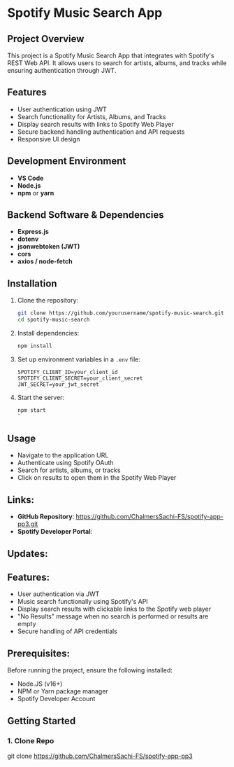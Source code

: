 # Spotify Music Search App

## Project Overview

This project is a Spotify Music Search App that integrates with Spotify's REST Web API. It allows users to search for artists, albums, and tracks while ensuring authentication through JWT.

## Features

- User authentication using JWT
- Search functionality for Artists, Albums, and Tracks
- Display search results with links to Spotify Web Player
- Secure backend handling authentication and API requests
- Responsive UI design

## Development Environment

- **VS Code**
- **Node.js**
- **npm** or **yarn**

## Backend Software & Dependencies

- **Express.js**
- **dotenv**
- **jsonwebtoken (JWT)**
- **cors**
- **axios / node-fetch**

## Installation

1. Clone the repository:
   ```sh
   git clone https://github.com/yourusername/spotify-music-search.git
   cd spotify-music-search
   ```
2. Install dependencies:
   ```sh
   npm install
   ```
3. Set up environment variables in a `.env` file:
   ```env
   SPOTIFY_CLIENT_ID=your_client_id
   SPOTIFY_CLIENT_SECRET=your_client_secret
   JWT_SECRET=your_jwt_secret
   ```
4. Start the server:
   ```sh
   npm start
   `
   ```

## Usage

- Navigate to the application URL
- Authenticate using Spotify OAuth
- Search for artists, albums, or tracks
- Click on results to open them in the Spotify Web Player

## Links:

- **GitHub Repository**: https://github.com/ChalmersSachi-FS/spotify-app-pp3.git
- **Spotify Developer Portal**:

## Updates:

<!-- 3/5/2025 Currently starting to code the project in VS Code.
TIME: 5:59pm Finish Backend within Server folder
<!-- Setting Up Express Server. -->

## Features:

- User authentication via JWT
- Music search functionally using Spotify's API
- Display search results with clickable links to the Spotify web player
- "No Results" message when no search is performed or results are empty
- Secure handling of API credentials

## Prerequisites:

Before running the project, ensure the following installed:

- Node.JS (v16+)
- NPM or Yarn package manager
- Spotify Developer Account

## Getting Started

### 1. Clone Repo

git clone https://github.com/ChalmersSachi-FS/spotify-app-pp3
